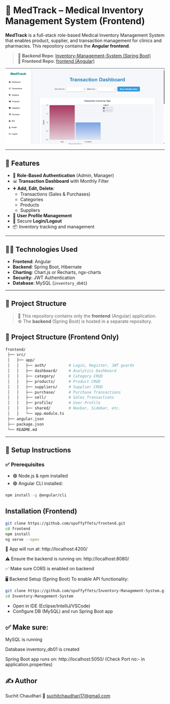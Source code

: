 # 💊 MedTrack – Medical Inventory Management System (Frontend)

**MedTrack** is a full-stack role-based Medical Inventory Management System that enables product, supplier, and transaction management for clinics and pharmacies. This repository contains the **Angular frontend**.

> 🔗 **Backend Repo**: [Inventory-Management-System (Spring Boot)](https://github.com/spuffyffets/Inventory-Management-System.git)  
> 🔗 **Frontend Repo**: [frontend (Angular)](https://github.com/spuffyffets/frontend.git)

![Dashboard Preview](src/app/assets/images/dashboard.png)

---

## 🚀 Features

- 🔐 **Role-Based Authentication** (Admin, Manager)
- 📊 **Transaction Dashboard** with Monthly Filter
- ➕ **Add, Edit, Delete**:
  - Transactions (Sales & Purchases)
  - Categories
  - Products
  - Suppliers
- 👤 **User Profile Management**
- 🔁 Secure **Login/Logout**
- 📦 Inventory tracking and management

---

## 🧑‍💻 Technologies Used

- **Frontend**: Angular
- **Backend**: Spring Boot, Hibernate
- **Charting**: Chart.js or Recharts, ngx-charts
- **Security**: JWT Authentication
- **Database**: MySQL (`inventory_db01`)

---

## 📂 Project Structure

> 🔁 This repository contains only the **frontend** (Angular) application.  
> ⚙️ The **backend** (Spring Boot) is hosted in a separate repository.

## 📁 Project Structure (Frontend Only)

```bash
frontend/
 ├── src/
 │   ├── app/
 │   │   ├── auth/          # Login, Register, JWT guards
 │   │   ├── dashboard/     # Analytics Dashboard
 │   │   ├── category/      # Category CRUD
 │   │   ├── products/      # Product CRUD
 │   │   ├── suppliers/     # Supplier CRUD
 │   │   ├── purchase/      # Purchase Transactions
 │   │   ├── sell/          # Sales Transactions
 │   │   ├── profile/       # User Profile
 │   │   ├── shared/        # Navbar, Sidebar, etc.
 │   │   └── app.module.ts
 ├── angular.json
 ├── package.json
 └── README.md

``` 

--- 

## 🔧 Setup Instructions

### ✅ Prerequisites
- 🟢 Node.js & npm installed  
- 🟢 Angular CLI installed:

```bash
npm install -g @angular/cli

```


## Installation (Frontend)
```bash
git clone https://github.com/spuffyffets/frontend.git
cd frontend
npm install
ng serve --open
```

 🚀 App will run at: http://localhost:4200/

 ⚠️ Ensure the backend is running on: http://localhost:8080/

 ✅ Make sure CORS is enabled on backend

🖥️ Backend Setup (Spring Boot)
To enable API functionality:

```bash
git clone https://github.com/spuffyffets/Inventory-Management-System.git
cd Inventory-Management-System
```
- Open in IDE (Eclipse/IntelliJ/VSCode)
- Configure DB (MySQL) and run Spring Boot app


## ✅ Make sure:

MySQL is running

Database inventory_db01 is created

Spring Boot app runs on: http://localhost:5050/ (Check Port no:- in application.properties)


## ✍️ Author

Suchit Chaudhari
📧 suchitchaudhari17@gmail.com